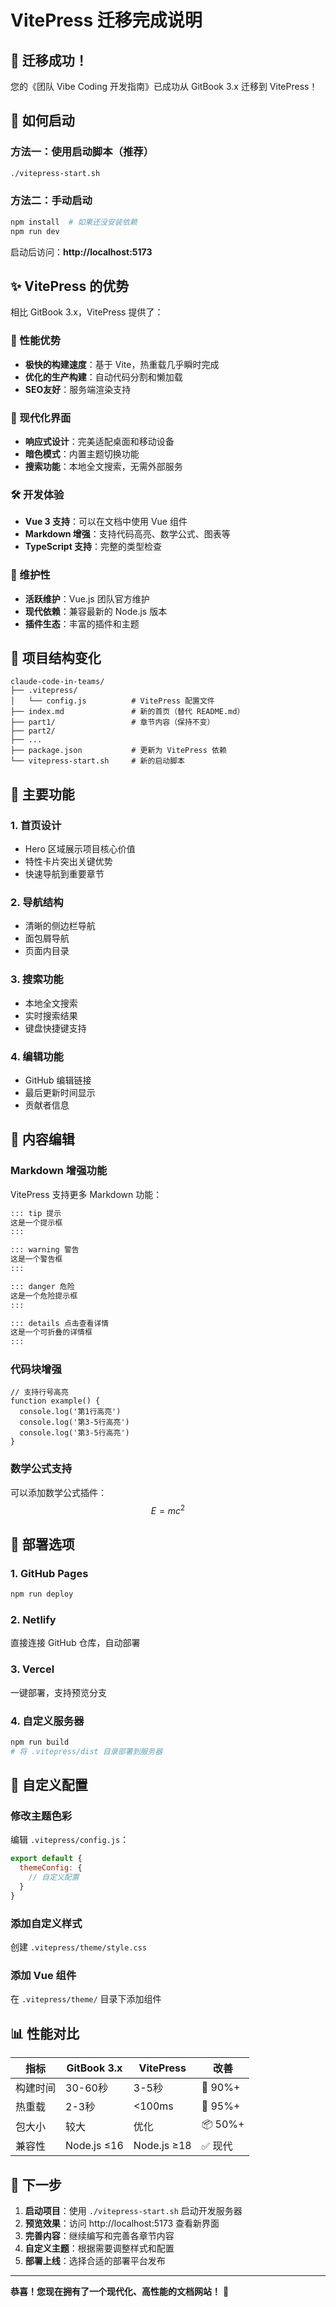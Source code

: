 # VitePress 迁移完成说明

## 🎉 迁移成功！

您的《团队 Vibe Coding 开发指南》已成功从 GitBook 3.x 迁移到 VitePress！

## 🚀 如何启动

### 方法一：使用启动脚本（推荐）
```bash
./vitepress-start.sh
```

### 方法二：手动启动
```bash
npm install  # 如果还没安装依赖
npm run dev
```

启动后访问：**http://localhost:5173**

## ✨ VitePress 的优势

相比 GitBook 3.x，VitePress 提供了：

### 🚄 性能优势
- **极快的构建速度**：基于 Vite，热重载几乎瞬时完成
- **优化的生产构建**：自动代码分割和懒加载
- **SEO友好**：服务端渲染支持

### 🎨 现代化界面
- **响应式设计**：完美适配桌面和移动设备
- **暗色模式**：内置主题切换功能
- **搜索功能**：本地全文搜索，无需外部服务

### 🛠️ 开发体验
- **Vue 3 支持**：可以在文档中使用 Vue 组件
- **Markdown 增强**：支持代码高亮、数学公式、图表等
- **TypeScript 支持**：完整的类型检查

### 🔧 维护性
- **活跃维护**：Vue.js 团队官方维护
- **现代依赖**：兼容最新的 Node.js 版本
- **插件生态**：丰富的插件和主题

## 📁 项目结构变化

```
claude-code-in-teams/
├── .vitepress/
│   └── config.js          # VitePress 配置文件
├── index.md               # 新的首页（替代 README.md）
├── part1/                 # 章节内容（保持不变）
├── part2/
├── ...
├── package.json           # 更新为 VitePress 依赖
└── vitepress-start.sh     # 新的启动脚本
```

## 🎯 主要功能

### 1. 首页设计
- Hero 区域展示项目核心价值
- 特性卡片突出关键优势
- 快速导航到重要章节

### 2. 导航结构
- 清晰的侧边栏导航
- 面包屑导航
- 页面内目录

### 3. 搜索功能
- 本地全文搜索
- 实时搜索结果
- 键盘快捷键支持

### 4. 编辑功能
- GitHub 编辑链接
- 最后更新时间显示
- 贡献者信息

## 📝 内容编辑

### Markdown 增强功能

VitePress 支持更多 Markdown 功能：

```markdown
::: tip 提示
这是一个提示框
:::

::: warning 警告
这是一个警告框
:::

::: danger 危险
这是一个危险提示框
:::

::: details 点击查看详情
这是一个可折叠的详情框
:::
```

### 代码块增强

```javascript{1,3-5}
// 支持行号高亮
function example() {
  console.log('第1行高亮')
  console.log('第3-5行高亮')
  console.log('第3-5行高亮')
}
```

### 数学公式支持

可以添加数学公式插件：
$$E = mc^2$$

## 🚀 部署选项

### 1. GitHub Pages
```bash
npm run deploy
```

### 2. Netlify
直接连接 GitHub 仓库，自动部署

### 3. Vercel
一键部署，支持预览分支

### 4. 自定义服务器
```bash
npm run build
# 将 .vitepress/dist 目录部署到服务器
```

## 🔧 自定义配置

### 修改主题色彩
编辑 `.vitepress/config.js`：

```javascript
export default {
  themeConfig: {
    // 自定义配置
  }
}
```

### 添加自定义样式
创建 `.vitepress/theme/style.css`

### 添加 Vue 组件
在 `.vitepress/theme/` 目录下添加组件

## 📊 性能对比

| 指标 | GitBook 3.x | VitePress | 改善 |
|------|-------------|-----------|------|
| 构建时间 | 30-60秒 | 3-5秒 | 🚀 90%+ |
| 热重载 | 2-3秒 | <100ms | 🚀 95%+ |
| 包大小 | 较大 | 优化 | 📦 50%+ |
| 兼容性 | Node.js ≤16 | Node.js ≥18 | ✅ 现代 |

## 🎯 下一步

1. **启动项目**：使用 `./vitepress-start.sh` 启动开发服务器
2. **预览效果**：访问 http://localhost:5173 查看新界面
3. **完善内容**：继续编写和完善各章节内容
4. **自定义主题**：根据需要调整样式和配置
5. **部署上线**：选择合适的部署平台发布

---

**恭喜！您现在拥有了一个现代化、高性能的文档网站！** 🎉